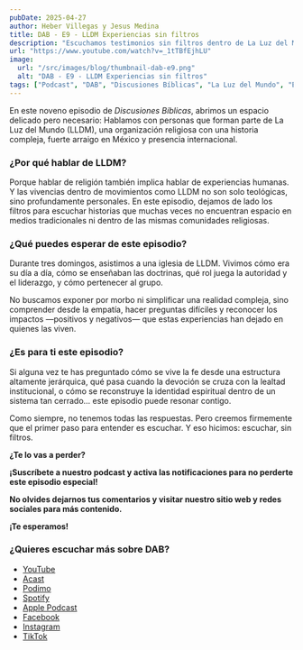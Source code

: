 ```yaml
---
pubDate: 2025-04-27
author: Heber Villegas y Jesus Medina
title: DAB - E9 - LLDM Experiencias sin filtros
description: "Escuchamos testimonios sin filtros dentro de La Luz del Mundo tras acompañar a la comunidad durante tres domingos."
url: "https://www.youtube.com/watch?v=_1tTBfEjhLU"
image:
  url: "/src/images/blog/thumbnail-dab-e9.png"
  alt: "DAB - E9 - LLDM Experiencias sin filtros"
tags: ["Podcast", "DAB", "Discusiones Bíblicas", "La Luz del Mundo", "Experiencias"]
---
```


En este noveno episodio de *Discusiones Bíblicas*, abrimos un espacio delicado pero necesario: Hablamos con personas que forman parte de La Luz del Mundo (LLDM), una organización religiosa con una historia compleja, fuerte arraigo en México y presencia internacional.

### **¿Por qué hablar de LLDM?**

Porque hablar de religión también implica hablar de experiencias humanas. Y las vivencias dentro de movimientos como LLDM no son solo teológicas, sino profundamente personales. En este episodio, dejamos de lado los filtros para escuchar historias que muchas veces no encuentran espacio en medios tradicionales ni dentro de las mismas comunidades religiosas.

### **¿Qué puedes esperar de este episodio?**

Durante tres domingos, asistimos a una iglesia de LLDM. Vivimos cómo era su día a día, cómo se enseñaban las doctrinas, qué rol juega la autoridad y el liderazgo, y cómo pertenecer al grupo.

No buscamos exponer por morbo ni simplificar una realidad compleja, sino comprender desde la empatía, hacer preguntas difíciles y reconocer los impactos —positivos y negativos— que estas experiencias han dejado en quienes las viven.

### **¿Es para ti este episodio?**

Si alguna vez te has preguntado cómo se vive la fe desde una estructura altamente jerárquica, qué pasa cuando la devoción se cruza con la lealtad institucional, o cómo se reconstruye la identidad espiritual dentro de un sistema tan cerrado… este episodio puede resonar contigo.

Como siempre, no tenemos todas las respuestas. Pero creemos firmemente que el primer paso para entender es escuchar. Y eso hicimos: escuchar, sin filtros.

**¿Te lo vas a perder?**

**¡Suscríbete a nuestro podcast y activa las notificaciones para no perderte este episodio especial!**

**No olvides dejarnos tus comentarios y visitar nuestro sitio web y redes sociales para más contenido.**

**¡Te esperamos!**

### **¿Quieres escuchar más sobre DAB?**

- [YouTube](https://www.youtube.com/@discusionesbiblicas)
- [Acast](https://shows.acast.com/discusionesbiblicas)
- [Podimo](https://share.podimo.com/podcast/ef93b5a2-8bd4-4105-abe3-3c1cffa718b7?creatorId=e12b0f6c-3337-4ab7-abd1-5647481bc9fb&key=GePw0UCkvjln&source=ln&from=studio)
- [Spotify](https://open.spotify.com/show/6YUuB3dgq7vaLK6YVXvs7Q)
- [Apple Podcast](https://podcasts.apple.com/mx/podcast/discusiones-biblicas/id1645841221)
- [Facebook](https://www.facebook.com/discusionesbiblicas)
- [Instagram](https://www.instagram.com/discusionesbiblicas/)
- [TikTok](https://www.tiktok.com/@discusionesbiblicas)

